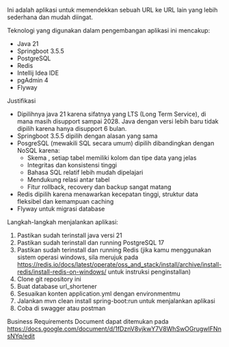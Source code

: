 Ini adalah aplikasi untuk memendekkan sebuah URL ke URL lain yang lebih sederhana dan mudah diingat.

Teknologi yang digunakan dalam pengembangan aplikasi ini mencakup:
- Java 21
- Springboot 3.5.5
- PostgreSQL
- Redis
- Intellij Idea IDE
- pgAdmin 4
- Flyway

Justifikasi
- Dipilihnya java 21 karena sifatnya yang LTS (Long Term Service), di mana masih disupport sampai 2028. Java dengan versi lebih baru tidak dipilih karena hanya disupport 6 bulan.
- Springboot 3.5.5 dipilih dengan alasan yang sama
- PosgreSQL (mewakili SQL secara umum) dipilih dibandingkan dengan NoSQL karena:
  - Skema , setiap tabel memiliki kolom dan tipe data yang jelas
  - Integritas dan konsistensi tinggi
  - Bahasa SQL relatif lebih mudah dipelajari
  - Mendukung relasi antar tabel
  - Fitur rollback, recovery dan backup sangat matang
- Redis dipilih karena menawarkan kecepatan tinggi, struktur data fleksibel dan kemampuan caching
- Flyway untuk migrasi database

Langkah-langkah menjalankan aplikasi:
1. Pastikan sudah terinstall java versi 21
2. Pastikan sudah terinstall dan running PostgreSQL 17
3. Pastikan sudah terinstall dan running Redis (jika kamu menggunakan sistem operasi windows, sila merujuk pada https://redis.io/docs/latest/operate/oss_and_stack/install/archive/install-redis/install-redis-on-windows/ untuk instruksi penginstallan)
4. Clone git repository ini
5. Buat database url_shortener
6. Sesuaikan konten application.yml dengan environmentmu
7. Jalankan mvn clean install spring-boot:run untuk menjalankan aplikasi
8. Coba di swagger atau postman

Business Requirements Document dapat ditemukan pada https://docs.google.com/document/d/1fDznV8vjkwY7V8WhSwOGrugwIFNnsNYq/edit
